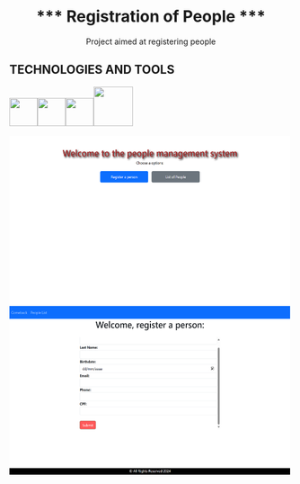 <h1 align="center"> *** Registration of People *** </h1>
<p align="center">Project aimed at registering people</p>

## TECHNOLOGIES AND TOOLS
<img src="https://cdn.jsdelivr.net/gh/devicons/devicon@latest/icons/html5/html5-original-wordmark.svg" width="50" height="50" /><img 
src="https://cdn.jsdelivr.net/gh/devicons/devicon@latest/icons/css3/css3-original-wordmark.svg" width="50" height="50" /><img 
src="https://cdn.jsdelivr.net/gh/devicons/devicon@latest/icons/bootstrap/bootstrap-original-wordmark.svg" width="50" height="50" /><img 
src="https://cdn.jsdelivr.net/gh/devicons/devicon@latest/icons/angular/angular-original-wordmark.svg" width="70" height="70" />

<img src="https://github.com/RafaSamm/Project-FullStack-FrontJavaAngular/blob/main/projectFullStackFront/public/foto1.png" alt="Imagem do site" width="500" height="300"><br><img src="https://github.com/RafaSamm/Project-FullStack-FrontJavaAngular/blob/main/projectFullStackFront/public/foto2.png" alt="Imagem do site" width="500" height="300">
          
          
          
          
